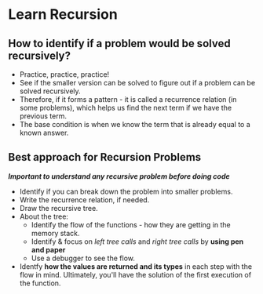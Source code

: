 <h1>Learn Recursion</h1>

<h2>How to identify if a problem would be solved recursively?</h2>

- Practice, practice, practice!
- See if the smaller version can be solved to figure out if a problem can be solved recursively.
- Therefore, if it forms a pattern - it is called a recurrence relation (in some problems), which helps us find the next term if we have the previous term.
- The base condition is when we know the term that is already equal to a known answer.

<h2>Best approach for Recursion Problems</h2>

**_Important to understand any recursive problem before doing code_**

- Identify if you can break down the problem into smaller problems.
- Write the recurrence relation, if needed.
- Draw the recursive tree.
- About the tree:
  - Identify the flow of the functions - how they are getting in the memory stack.
  - Identify & focus on _left tree calls_ and _right tree calls_ by **using pen and paper**
  - Use a debugger to see the flow.
- Identfy **how the values are returned and its types** in each step with the flow in mind. Ultimately, you'll have the solution of the first execution of the function.
